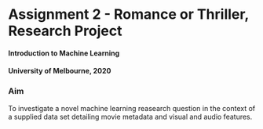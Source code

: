 # Assignment 2 - Romance or Thriller, Research Project 
#### Introduction to Machine Learning
#### University of Melbourne, 2020

### Aim
To investigate a novel machine learning reasearch question in the context of a supplied data set detailing movie metadata and visual and audio features.


